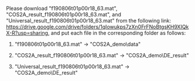 Please download "f190806t01p00r18_63.mat", "COS2A_result_f190806t01p00r18_63.mat", and "Universal_result_f190806t01p00r18_63.mat" from the following link: https://drive.google.com/drive/folders/1qIowukps7zXn0FrFNoBtgsKH9XIQkX-R?usp=sharing, and put each file in the corresponding folder as follows:

1. "f190806t01p00r18_63.mat" → "COS2A_demo\data"

2. "COS2A_result_f190806t01p00r18_63.mat" → "COS2A_demo\DE_result"

3. "Universal_result_f190806t01p00r18_63.mat" → "COS2A_demo\DE_result"
